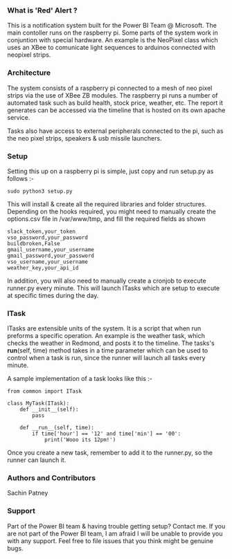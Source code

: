 ### What is 'Red' Alert ?
This is a notification system built for the Power BI Team @ Microsoft. The main contoller runs on the raspberry pi. Some parts of the system work in conjuntion with special hardware. An example is the NeoPixel class which uses an XBee to comunicate light sequences to arduinos connected with neopixel strips.

### Architecture
The system consists of a raspberry pi connected to a mesh of neo pixel strips via the use of XBee ZB modules. The raspberry pi runs a number of automated task such as build health, stock price, weather, etc. The report it generates can be accessed via the timeline that is hosted on its own apache service. 

Tasks also have access to external peripherals connected to the pi, such as the neo pixel strips, speakers & usb missile launchers. 

### Setup
Setting this up on a raspberry pi is simple, just copy and run setup.py as follows :-

```
sudo python3 setup.py
```

This will install & create all the required libraries and folder structures. Depending on the hooks required, you might need to manually create the options.csv file in /var/www/tmp, and fill the required fields as shown

```
slack_token,your_token
vso_password,your_password
buildbroken,False
gmail_username,your_username
gmail_password,your_password
vso_username,your_username
weather_key,your_api_id
```

In addition, you will also need to manually create a cronjob to execute runner.py every minute. This will launch ITasks which are setup to execute at specific times during the day.

### ITask
ITasks are extensible units of the system. It is a script that when run preforms a specific operation. An example is the weather task, which checks the weather in Redmond, and posts it to the timeline. The tasks's __run__(self, time) method takes in a time parameter which can be used to control when a task is run, since the runner will launch all tasks every minute. 

A sample implementation of a task looks like this :-

```
from common import ITask

class MyTask(ITask):
    def __init__(self):
        pass

    def __run__(self, time):
        if time['hour'] == '12' and time['min'] == '00':
            print('Wooo its 12pm!')
```

Once you create a new task, remember to add it to the runner.py, so the runner can launch it.

### Authors and Contributors
Sachin Patney

### Support
Part of the Power BI team & having trouble getting setup? Contact me. If you are not part of the Power BI team, I am afraid I will be unable to provide you with any support. Feel free to file issues that you think might be genuine bugs.
